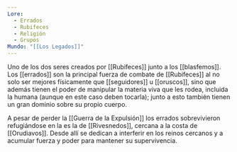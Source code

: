 ```yaml
---
Lore:
  - Errados
  - Rubifeces
  - Religión
  - Grupos
Mundo: "[[Los Legados]]"
---
```

Uno de los dos seres creados por [[Rubifeces]] junto a los [[blasfemos]]. Los [[errados]] son la principal fuerza de combate de [[Rubifeces]] al no solo ser mejores físicamente que [[seguidores]] u [[oruscos]], sino que además tienen el poder de manipular la materia viva que les rodea, incluida la humana (aunque en este caso deben tocarla); junto a esto también tienen un gran dominio sobre su propio cuerpo.

A pesar de perder la [[Guerra de la Expulsión]] los errados sobrevivieron refugiándose en la es la de [[Rivesnedos]], cercana a la costa de [[Orudiavos]]. Desde allí se dedican a interferir en los reinos cercanos y a acumular fuerza y poder para mantener su supervivencia.